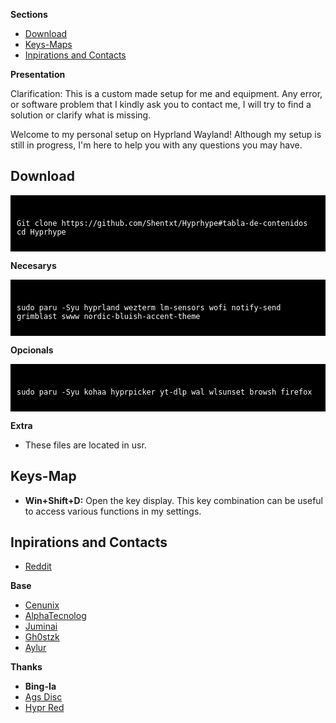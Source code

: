 **Sections**

- [Download](https://github.com/Shentxt/Hyprhype/tree/master#download)
- [Keys-Maps](https://github.com/Shentxt/Hyprhype/tree/master#keys-map)
- [Inpirations and Contacts](https://github.com/Shentxt/Hyprhype/tree/master#inpirations-and-contacts)

**Presentation**

Clarification: This is a custom made setup for me and equipment. Any error, or software problem that I kindly ask you to contact me, I will try to find a solution or clarify what is missing.

Welcome to my personal setup on Hyprland Wayland! Although my setup is still in progress, I'm here to help you with any questions you may have.

## Download

<div style="background-color: black; color: white; padding: 10px;">
<pre><code>
Git clone https://github.com/Shentxt/Hyprhype#tabla-de-contenidos
cd Hyprhype
</code></pre>
</div>

**Necesarys**

<div style="background-color: black; color: white; padding: 10px;">
<pre><code>
sudo paru -Syu hyprland wezterm lm-sensors wofi notify-send grimblast swww nordic-bluish-accent-theme
</code></pre>
</div>

**Opcionals**

<div style="background-color: black; color: white; padding: 10px;">
<pre><code>
sudo paru -Syu kohaa hyprpicker yt-dlp wal wlsunset browsh firefox
</code></pre>
</div>

**Extra**

- These files are located in usr.

## Keys-Map

- **Win+Shift+D:** Open the key display. This key combination can be useful to access various functions in my settings.

## Inpirations and Contacts

- [Reddit](https://www.reddit.com/user/ProfessionLower9249)

**Base**

- [Cenunix](https://github.com/cenunix)
- [AlphaTecnolog](https://github.com/AlphaTechnolog/dotfiles)
- [Juminai](https://github.com/juminai/dotfiles)
- [Gh0stzk](https://github.com/gh0stzk/dotfiles)
- [Aylur](https://github.com/Aylur/dotfiles)

**Thanks**

- **Bing-Ia**
- [Ags Disc](https://discord.com/channels/1143610930542944377/1143612651759489054)
- [Hypr Red](https://www.reddit.com/r/hyprland/)

